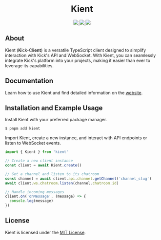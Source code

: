 <h1 align="center">
Kient
</h1>

<p align="center">
  <a href="https://github.com/zSoulweaver/kient/blob/master/LICENSE">
    <img src="https://img.shields.io/badge/license-MIT-blue.svg?style=for-the-badge&labelColor=181a1e">
  </a>
  <a href="https://www.npmjs.com/package/kient">
    <img src="https://img.shields.io/npm/v/kient.svg?logo=npm&style=for-the-badge&labelColor=181a1e&color=00e701&logoColor=fff">
  </a>
  <a href="https://kient.pages.dev/">
    <img src="https://img.shields.io/badge/Documentation-fff?style=for-the-badge">
  </a>
</p>

## About

Kient (**K**ick-Cl**ient**) is a versatile TypeScript client designed to simplify interaction with Kick's API and WebSocket. With Kient, you can seamlessly integrate Kick's platform into your projects, making it easier than ever to leverage its capabilities.


## Documentation

Learn how to use Kient and find detailed information on the [website](https://kient.pages.dev/).

## Installation and Example Usage

Install Kient with your preferred package manager.

```bash
$ pnpm add kient
```

Import Kient, create a new instance, and interact with API endpoints or listen to WebSocket events.
```ts
import { Kient } from 'kient'

// Create a new client instance
const client = await Kient.create()

// Get a channel and listen to its chatroom
const channel = await client.api.channel.getChannel('channel_slug')
await client.ws.chatroom.listen(channel.chatroom.id)

// Handle incoming messages
client.on('onMessage', (message) => {
  console.log(message)
})
```

## License

Kient is licensed under the [MIT License](https://github.com/zSoulweaver/kient/blob/master/LICENSE).
